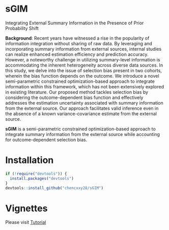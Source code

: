 # sGIM
Integrating External Summary Information in the Presence of Prior Probability Shift


**Background**: Recent years have witnessed a rise in the popularity of information integration without sharing of raw data. By leveraging and incorporating summary information from external sources, internal studies can realize enhanced estimation efficiency and prediction accuracy. However, a noteworthy challenge in utilizing summary-level information is accommodating the inherent heterogeneity across diverse data sources. In this study, we delve into the issue of selection bias present in two cohorts, wherein the bias function depends on the outcome. We introduce a novel semi-parametric constrained optimization-based approach to integrate information within this framework, which has not been extensively explored in existing literature. Our proposed method tackles selection bias by considering the outcome-dependent bias function and effectively addresses the estimation uncertainty associated with summary information from the external source. Our approach facilitates valid inference even in the absence of a known variance-covariance estimate from the external source.


**sGIM** is a semi-parametric constrained optimization-based approach to integrate summary information from the external source while accounting for outcome-dependent selection bias.

# Installation

``` r
if (!require("devtools")) {
  install.packages("devtools")
}
devtools::install_github("chencxxy28/sGIM")
```

# Vignettes

Please visit [Tutorial](https://chencxxy28.github.io/sGIM/articles/NAME-OF-VIGNETTE.html)



